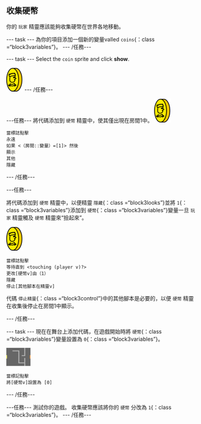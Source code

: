 ## 收集硬幣

你的 `玩家` 精靈應該能夠收集硬幣在世界各地移動。

\--- task \--- 為你的項目添加一個新的變量valled `coins`{：class =“block3variables”}。 \--- /任務\---

\--- task \--- Select the `coin` sprite and click **show**.

![截圖](images/coin.png) \--- /任務\---

\---任務\--- 將代碼添加到 `硬幣` 精靈中，使其僅出現在房間1中。 ![截圖](images/coin.png)

```blocks3
當標誌點擊
永遠
如果 <（房間::變量）=[1]> 然後
顯示
其他
隱藏
```

\--- /任務\---

\---任務\---

將代碼添加到 `硬幣` 精靈中，以便精靈 `隱藏`{：class =“block3looks”}並將 `1`{：class =“block3variables”}添加到 `硬幣`{：class =“block3variables”}變量一旦 `玩家` 精靈觸及 `硬幣` 精靈來“撿起來”。

![硬幣](images/coin.png)

```blocks3
當標誌點擊
等待直到 <touching (player v)?>
更改[硬幣v]由（1）
隱藏
停止[其他腳本在精靈v]
```

代碼 `停止精靈`{：class =“block3control”}中的其他腳本是必要的，以便 `硬幣` 精靈在收集後停止在房間1中顯示。

\--- /任務\---

\--- task \--- 現在在舞台上添加代碼，在遊戲開始時將 `硬幣`{：class =“block3variables”}變量設置為 `0`{：class =“block3variables”}。

![階段](images/stage.png)

```blocks3
當標記點擊
將[硬幣v]設置為 [0]
```

\--- /任務\---

\---任務\--- 測試你的遊戲。 收集硬幣應該將你的 `硬幣` 分改為 `1`{：class =“block3variables”}。 \--- /任務\---